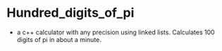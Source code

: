 # Hundred_digits_of_pi
- a c++ calculator with any precision using linked lists. Calculates 100 digits of pi in about a minute.
